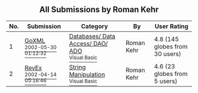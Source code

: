 ﻿<div align="center">

## All Submissions by Roman Kehr

</div>

No.  | Submission | Category | By   | User Rating
---- | ---------- | -------- | ---- | -----------
1 | [GoXML<br /><sup>2002-05-30 01:12:32</sup>](https://github.com/Planet-Source-Code/roman-kehr-goxml__1-29688) | [Databases/ Data Access/ DAO/ ADO<br /><sup>Visual Basic</sup>](../ByCategory/databases-data-access-dao-ado__1-6.md) | Roman Kehr | 4.8 (145 globes from 30 users)
2 | [RevEx<br /><sup>2002-04-14 05:16:46</sup>](https://github.com/Planet-Source-Code/roman-kehr-revex__1-33788) | [String Manipulation<br /><sup>Visual Basic</sup>](../ByCategory/string-manipulation__1-5.md) | Roman Kehr | 4.6 (23 globes from 5 users)

